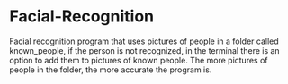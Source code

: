 # Facial-Recognition
Facial recognition program that uses pictures of people in a folder called known_people, if the person is not recognized, in the terminal there is an option to add them to pictures of known people.  The more pictures of people in the folder, the more accurate the program is.
